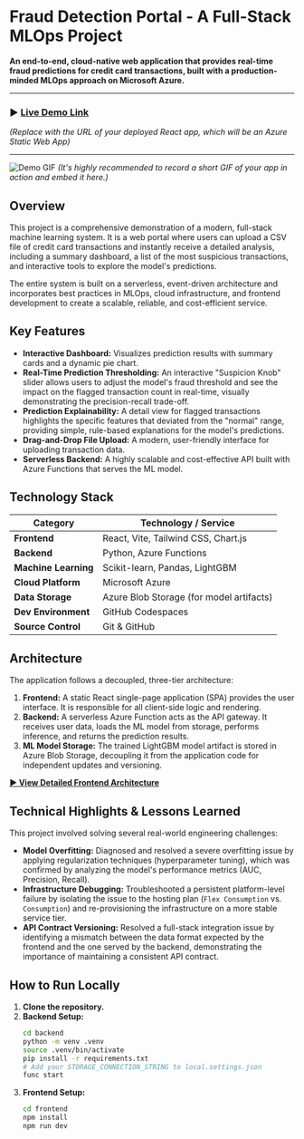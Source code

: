 #  Fraud Detection Portal - A Full-Stack MLOps Project

**An end-to-end, cloud-native web application that provides real-time fraud predictions for credit card transactions, built with a production-minded MLOps approach on Microsoft Azure.**

---

### ► [Live Demo Link](https://your-live-app-url.azurewebsites.net) 

*(Replace with the URL of your deployed React app, which will be an Azure Static Web App)*

---

![Demo GIF](https://your-link-to-a-demo-gif.com) 
*(It's highly recommended to record a short GIF of your app in action and embed it here.)*

## Overview

This project is a comprehensive demonstration of a modern, full-stack machine learning system. It is a web portal where users can upload a CSV file of credit card transactions and instantly receive a detailed analysis, including a summary dashboard, a list of the most suspicious transactions, and interactive tools to explore the model's predictions.

The entire system is built on a serverless, event-driven architecture and incorporates best practices in MLOps, cloud infrastructure, and frontend development to create a scalable, reliable, and cost-efficient service.

## Key Features

- **Interactive Dashboard:** Visualizes prediction results with summary cards and a dynamic pie chart.
- **Real-Time Prediction Thresholding:** An interactive "Suspicion Knob" slider allows users to adjust the model's fraud threshold and see the impact on the flagged transaction count in real-time, visually demonstrating the precision-recall trade-off.
- **Prediction Explainability:** A detail view for flagged transactions highlights the specific features that deviated from the "normal" range, providing simple, rule-based explanations for the model's predictions.
- **Drag-and-Drop File Upload:** A modern, user-friendly interface for uploading transaction data.
- **Serverless Backend:** A highly scalable and cost-effective API built with Azure Functions that serves the ML model.

## Technology Stack

| Category              | Technology / Service                               |
| --------------------- | -------------------------------------------------- |
| **Frontend** | React, Vite, Tailwind CSS, Chart.js                |
| **Backend** | Python, Azure Functions                            |
| **Machine Learning** | Scikit-learn, Pandas, LightGBM                     |
| **Cloud Platform** | Microsoft Azure                                    |
| **Data Storage** | Azure Blob Storage (for model artifacts)           |
| **Dev Environment** | GitHub Codespaces                                  |
| **Source Control** | Git & GitHub                                       |

## Architecture

The application follows a decoupled, three-tier architecture:
1.  **Frontend:** A static React single-page application (SPA) provides the user interface. It is responsible for all client-side logic and rendering.
2.  **Backend:** A serverless Azure Function acts as the API gateway. It receives user data, loads the ML model from storage, performs inference, and returns the prediction results.
3.  **ML Model Storage:** The trained LightGBM model artifact is stored in Azure Blob Storage, decoupling it from the application code for independent updates and versioning.

**[► View Detailed Frontend Architecture](./docs/FRONTEND_ARCHITECTURE.md)**

## Technical Highlights & Lessons Learned

This project involved solving several real-world engineering challenges:

- **Model Overfitting:** Diagnosed and resolved a severe overfitting issue by applying regularization techniques (hyperparameter tuning), which was confirmed by analyzing the model's performance metrics (AUC, Precision, Recall).
- **Infrastructure Debugging:** Troubleshooted a persistent platform-level failure by isolating the issue to the hosting plan (`Flex Consumption` vs. `Consumption`) and re-provisioning the infrastructure on a more stable service tier.
- **API Contract Versioning:** Resolved a full-stack integration issue by identifying a mismatch between the data format expected by the frontend and the one served by the backend, demonstrating the importance of maintaining a consistent API contract.

## How to Run Locally

1.  **Clone the repository.**
2.  **Backend Setup:**
    ```bash
    cd backend
    python -m venv .venv
    source .venv/bin/activate
    pip install -r requirements.txt
    # Add your STORAGE_CONNECTION_STRING to local.settings.json
    func start
    ```
3.  **Frontend Setup:**
    ```bash
    cd frontend
    npm install
    npm run dev
    ```
